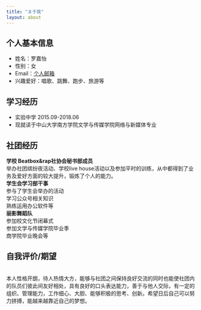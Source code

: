 ```yaml
---
title: "关于我"
layout: about
---
```

## 个人基本信息
* 姓名：罗嘉怡
* 性别：女
* Email：[个人邮箱](604414910@qq.com)
* 兴趣爱好：唱歌、跳舞、跑步、旅游等
## 学习经历
* 实验中学 2015.09-2018.06
* 现就读于中山大学南方学院文学与传媒学院网络与新媒体专业

## 社团经历
**学校 Beatbox&rap社协会秘书部成员** <br> 举办社团缤纷夜活动、学校live house活动以及参加平时的训练，从中都得到了业务及爱好方面的较大提升，锻炼了个人的能力。<br>
**学生会学习部干事**<br>
参与了学生会举办的活动<br>学习公众号相关知识<br>熟练运用办公软件等<br>
**丽影舞蹈队**<br>
参加校文化节闭幕式<br>参加文学与传媒学院毕业季<br>商学院毕业晚会等<br>

## 自我评价/期望 
<br>
本人性格开朗，待人热情大方，能够与社团之间保持良好交流的同时也能使社团内的队员们彼此间友好相处，具有良好的口头表达能力，善于与他人交际，有一定的组织、管理能力，工作细心、大胆、能够积极的思考、创新。希望日后自己可以努力拼搏，能越来越靠近自己的梦想。